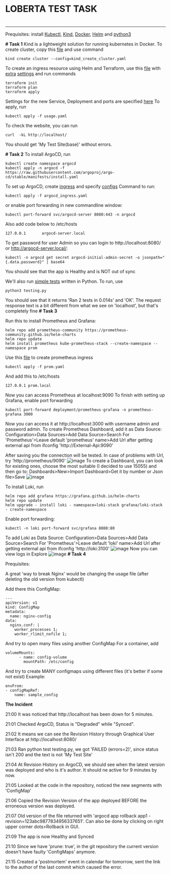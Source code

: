 # **LOBERTA TEST TASK**
# 
---
Prequisites: install [Kubectl](https://kubernetes.io/docs/tasks/tools/install-kubectl-linux/), [Kind](https://kind.sigs.k8s.io/docs/user/quick-start), [Docker](https://docs.docker.com/engine/install/ubuntu/), [Helm](https://helm.sh/docs/intro/install/)  and [python3](https://www.python.org/downloads/)

**# Task 1**
Kind is a lightweight solution for running kubernetes in Docker. To create cluster, copy this [file](https://github.com/urbeingwatched8/loberta_test_task/blob/main/kind_create_cluster.yaml) and use command
```
kind create cluster --config=kind_create_cluster.yaml
```
To create an ingress resource using Helm and Terraform, use this [file](https://github.com/urbeingwatched8/loberta_test_task/blob/main/ingress_nginx.tf) with [extra](https://github.com/urbeingwatched8/loberta_test_task/blob/main/versions.tf) [settings](https://github.com/urbeingwatched8/loberta_test_task/blob/main/nginx_vals.yaml) and run commands
```
terraform init
terraform plan
terraform apply
```
Settings for the new Service, Deployment and ports are specified [here](https://github.com/urbeingwatched8/loberta_test_task/blob/main/app/usage.yaml)
To apply, run
```
kubectl apply -f usage.yaml
```

To check the website, you can run 
```
curl  -kL http://localhost/
```
You should get 'My Test Site(base)' without errors.

**# Task 2**
To install ArgoCD, run
```
kubectl create namespace argocd
kubectl apply -n argocd -f https://raw.githubusercontent.com/argoproj/argo-cd/stable/manifests/install.yaml
```
To set up ArgoCD, create [ingress](https://github.com/urbeingwatched8/loberta_test_task/blob/main/argocd_ingress.yaml) and specify [configs](https://github.com/urbeingwatched8/loberta_test_task/blob/main/argocd.yaml)
Command to run:
```
kubectl apply -f argocd_ingress.yaml
```
or enable port forwarding in new commandline window:
```
kubectl port-forward svc/argocd-server 8080:443 -n argocd
```
Also add code below to /etc/hosts
```
127.0.0.1       argocd-server.local
```
To get password for user Admin so you can login to http://localhost:8080/ or http://argocd-server.local/:
```
kubectl -n argocd get secret argocd-initial-admin-secret -o jsonpath="{.data.password}" | base64
```
You should see that the app is Healthy and is NOT out of sync

We'll also run [simple tests](https://github.com/urbeingwatched8/loberta_test_task/blob/main/testing.py) written in Python. 
To run, use
```
python3 testing.py
```
You should see that it returns 'Ran 2 tests in 0.014s' and 'OK'. 
The request response text is a bit different from what we see on 'localhost', but that's completely fine
**# Task 3**

Run this to install Prometheus and Grafana:
```
helm repo add prometheus-community https://prometheus-community.github.io/helm-charts
helm repo update
helm install prometheus kube-prometheus-stack --create-namespace --namespace prom
```
Use this [file](https://github.com/urbeingwatched8/loberta_test_task/blob/main/prom.yaml) to create prometheus ingress

```
kubectl apply -f prom.yaml
```
And add this to /etc/hosts
```
127.0.0.1 prom.local
```
Now you can access Prometheus at localhost:9090
To finish with setting up Grafana, enable port forwarding
```
kubectl port-forward deployment/prometheus-grafana -n prometheus-grafana 3000
```
Now you can access it at http://localhost:3000 with username admin and password admin.
To create Prometheus Dashboard, add it as Data Source:
Configuration>Data Sources>Add Data Source>Search For 'Prometheus'>Leave default 'prometheus' name>Add Url after getting external api from ifconfig 'http://External-Api:9090'

After saving you the connection will be tested. In case of problems with Url, try 'http://prometheus/9090'
![image](https://github.com/urbeingwatched8/loberta_test_task/blob/main/pics/GrafanaProm.png)
To create a Dashboard, you can look for existing ones, choose the most suitable (I decided to use 15055) and then go to:
Dashboards>New>Import Dashboard>Get it by number or Json file>Save
![image](https://github.com/urbeingwatched8/loberta_test_task/blob/main/pics/GrafanaBoard.png)

To install Loki, run
```
helm repo add grafana https://grafana.github.io/helm-charts
helm repo update
helm upgrade - install loki - namespace=loki-stack grafana/loki-stack - create-namespace
```
Enable port forwarding:
```
kubectl -n loki port-forward svc/grafana 8080:80
```
To add Loki as Data Source:
Configuration>Data Sources>Add Data Source>Search For 'Prometheus'>Leave default 'loki' name>Add Url after getting external api from ifconfig 'http://loki:3100'
![image](https://github.com/urbeingwatched8/loberta_test_task/blob/main/pics/GrafanaLoki.png)
Now you can view logs in Explore
![image](https://github.com/urbeingwatched8/loberta_test_task/blob/main/pics/GrafanaLogs.png)
**# Task 4**

Prequisites:

A great 'way to break Nginx' would be changing the usage file (after deleting the old version from kubectl)

Add there this ConfigMap:
```
---
apiVersion: v1
kind: ConfigMap
metadata:
  name: nginx-config
data:
  nginx.conf: |
    worker_processes 1;
    worker_rlimit_nofile 1;
```
And try to open many files using another ConfigMap
For a container, add
```
volumeMounts:
      - name: config-volume
        mountPath: /etc/config
```
And try to create MANY configmaps using different files (it's better if some not exist)
Example:
```
envFrom:
- configMapRef:
    name: sample_config
```
**The Incident**

21:00 It was noticed that http://localhost has been down for 5 minutes. 

21:01 Checked ArgoCD, Status is "Degraded" while "Synced".

21:02 It means we can see the Revision History through Graphical User Interface at http://localhost:8080/

21:03 Ran python test testing.py, we got 'FAILED (errors=2)', since status isn't 200 and the text is not 'My Test Site'

21:04 At Revision History on ArgoCD, we should see when the latest version was deployed and who is it's author. It should ne active for 9 minutes by now.

21:05 Looked at the code in the repository, noticed the new segments with 'ConfigMap'

21:06 Copied the Revision Version of the app deployed BEFORE the erroneous version was deployed. 

21:07 Old version of the file returned with 'argocd app rollback app1 - revision=123abc9877834956337651'. Can also be done by clicking on right upper corner dots>Rollback in GUI.

21:09 The app is now Healthy and Synced

21:10 Since we have 'prune: true', in the git repository the current version doesn't have faulty 'ConfigMaps' anymore. 

21:15 Created a 'postmortem' event in calendar for tomorrow, sent the link to the author of the last commit which caused the error.
